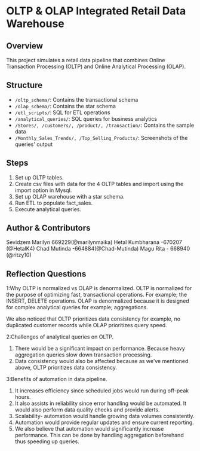 
# OLTP & OLAP Integrated Retail Data Warehouse

## Overview
This project simulates a retail data pipeline that combines Online Transaction Processing (OLTP) and Online Analytical Processing (OLAP).

## Structure
- `/oltp_schema/`: Contains the transactional schema
- `/olap_schema/`: Contains the star schema
- `/etl_scripts/`: SQL for ETL operations
- `/analytical_queries/`: SQL queries for business analytics
- `/Stores/, /customers/, /product/, /transaction/`: Contains the sample data
- `/Monthly_Sales_Trends/, /Top_Selling_Products/`: Screenshots of the queries' output

## Steps
1. Set up OLTP tables.
2. Create csv files with data for the 4 OLTP tables and import using the import option in Mysql.
3. Set up OLAP warehouse with a star schema.
4. Run ETL to populate fact_sales.
5. Execute analytical queries.

## Author & Contributors
Sevidzem Marilyn 669229(@marilynmaika) 
Hetal Kumbharana -670207 (@HetalK4)
Chad Mutinda -664884(@Chad-Mutinda)
Magu Rita - 668940 (@ritzy10)

## Reflection Questions
1:Why OLTP is normalized vs OLAP is denormalized.
  OLTP is normalized for the purpose of optimizing fast, transactional operations. For example; the INSERT, DELETE operations. OLAP is denormalized because it is designed for complex analytical queries for example; aggregations.

We also noticed that OLTP prioritizes data consistency for example, no duplicated customer records while OLAP prioritizes query speed.

2:Challenges of analytical queries on OLTP.

1. There would be a significant impact on performance. Because heavy aggregation queries slow down transaction processing. 
2. Data consistency would also be affected because as we’ve mentioned above, OLTP prioritizes data consistency.


3:Benefits of automation in data pipeline. 

1. It increases efficiency since scheduled jobs would run during off-peak hours.
2. It also assists in reliability since error handling would be automated. It would also perform data quality checks and provide alerts.
3. Scalability- automation would handle growing data volumes consistently.
4. Automation would provide regular updates and ensure current reporting.
5. We also believe that automation would significantly increase performance. This can be done by handling aggregation beforehand thus speeding up queries.



